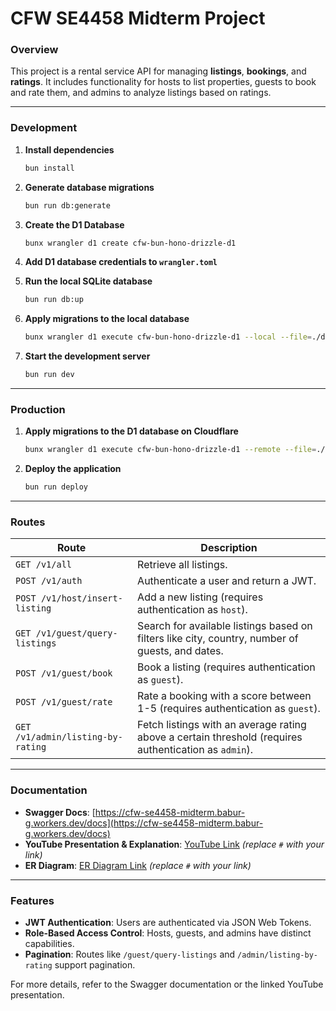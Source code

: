 
# CFW SE4458 Midterm Project

### Overview

This project is a rental service API for managing **listings**, **bookings**, and **ratings**. It includes functionality for hosts to list properties, guests to book and rate them, and admins to analyze listings based on ratings.

---

### Development

1. **Install dependencies**

   ```bash
   bun install
   ```

2. **Generate database migrations**

   ```bash
   bun run db:generate
   ```

3. **Create the D1 Database**

   ```bash
   bunx wrangler d1 create cfw-bun-hono-drizzle-d1
   ```

4. **Add D1 database credentials to `wrangler.toml`**

5. **Run the local SQLite database**

   ```bash
   bun run db:up
   ```

6. **Apply migrations to the local database**

   ```bash
   bunx wrangler d1 execute cfw-bun-hono-drizzle-d1 --local --file=./drizzle/migrations/<migration file name>
   ```

7. **Start the development server**

   ```bash
   bun run dev
   ```

---

### Production

1. **Apply migrations to the D1 database on Cloudflare**

   ```bash
   bunx wrangler d1 execute cfw-bun-hono-drizzle-d1 --remote --file=./drizzle/migrations/<migration file name>
   ```

2. **Deploy the application**

   ```bash
   bun run deploy
   ```

---

### Routes

| **Route**                       | **Description**                                                                                 |
|----------------------------------|---------------------------------------------------------------------------------------------|
| `GET /v1/all`                      | Retrieve all listings.                                                                      |
| `POST /v1/auth`                    | Authenticate a user and return a JWT.                                                      |
| `POST /v1/host/insert-listing`     | Add a new listing (requires authentication as `host`).                                      |
| `GET /v1/guest/query-listings`     | Search for available listings based on filters like city, country, number of guests, and dates. |
| `POST /v1/guest/book`              | Book a listing (requires authentication as `guest`).                                        |
| `POST /v1/guest/rate`              | Rate a booking with a score between 1-5 (requires authentication as `guest`).               |
| `GET /v1/admin/listing-by-rating`  | Fetch listings with an average rating above a certain threshold (requires authentication as `admin`). |

---

### Documentation

- **Swagger Docs**: [https://cfw-se4458-midterm.babur-g.workers.dev/docs](https://cfw-se4458-midterm.babur-g.workers.dev/docs)
- **YouTube Presentation & Explanation**: [YouTube Link](#) *(replace `#` with your link)*
- **ER Diagram**: [ER Diagram Link](#) *(replace `#` with your link)*

---

### Features

- **JWT Authentication**: Users are authenticated via JSON Web Tokens.
- **Role-Based Access Control**: Hosts, guests, and admins have distinct capabilities.
- **Pagination**: Routes like `/guest/query-listings` and `/admin/listing-by-rating` support pagination.

For more details, refer to the Swagger documentation or the linked YouTube presentation.
